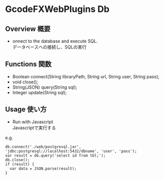 # GcodeFXWebPlugins Db
## Overview 概要
 * onnect to the database and execute SQL.  
 データベースへの接続し、SQLの実行
## Functions 関数
 * Boolean connect(String libraryPath, String url, String user, String pass);
 * void close();
 * String(JSON) query(String sql);
 * Integer update(String sql);
## Usage 使い方
 * Run with Javascript  
 Javascriptで実行する  

e.g.  
```
db.connect('./web/postgresql.jar', 'jdbc:postgresql://localhost:5432/dbname', 'user', 'pass');
var result = db.query('select id from tbl;');
db.close();
if (result) {
  var data = JSON.parse(result);
}
```
